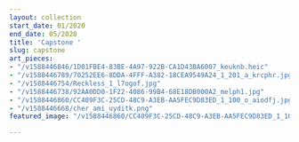 ```yaml
---
layout: collection
start_date: 01/2020
end_date: 05/2020
title: 'Capstone '
slug: capstone
art_pieces:
- "/v1588446846/1D01FBE4-83BE-4A97-922B-CA1D43BA6007_keuknb.heic"
- "/v1588446789/70252EE6-8DDA-4FFF-A382-18CEA9549A24_1_201_a_krcphr.jpg"
- "/v1588446754/Reckless_1_l7ogof.jpg"
- "/v1588446738/92AA0DD0-1F22-4086-99B4-68E18DB000A2_melph1.jpg"
- "/v1588446860/CC409F3C-25CD-48C9-A3EB-AA5FEC9D83ED_1_100_o_aiodfj.jpg"
- "/v1588446668/cher_ami_uyditk.png"
featured_image: "/v1588446860/CC409F3C-25CD-48C9-A3EB-AA5FEC9D83ED_1_100_o_aiodfj.jpg"

---
```


